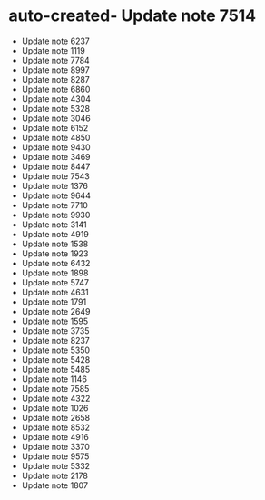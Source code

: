# auto-created- Update note 7514
- Update note 6237
- Update note 1119
- Update note 7784
- Update note 8997
- Update note 8287
- Update note 6860
- Update note 4304
- Update note 5328
- Update note 3046
- Update note 6152
- Update note 4850
- Update note 9430
- Update note 3469
- Update note 8447
- Update note 7543
- Update note 1376
- Update note 9644
- Update note 7710
- Update note 9930
- Update note 3141
- Update note 4919
- Update note 1538
- Update note 1923
- Update note 6432
- Update note 1898
- Update note 5747
- Update note 4631
- Update note 1791
- Update note 2649
- Update note 1595
- Update note 3735
- Update note 8237
- Update note 5350
- Update note 5428
- Update note 5485
- Update note 1146
- Update note 7585
- Update note 4322
- Update note 1026
- Update note 2658
- Update note 8532
- Update note 4916
- Update note 3370
- Update note 9575
- Update note 5332
- Update note 2178
- Update note 1807
